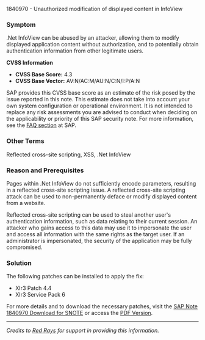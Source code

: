 1840970 - Unauthorized modification of displayed content in InfoView

### Symptom
.Net InfoView can be abused by an attacker, allowing them to modify displayed application content without authorization, and to potentially obtain authentication information from other legitimate users.

**CVSS Information**

- **CVSS Base Score:** 4.3
- **CVSS Base Vector:** AV:N/AC:M/AU:N/C:N/I:P/A:N

SAP provides this CVSS base score as an estimate of the risk posed by the issue reported in this note. This estimate does not take into account your own system configuration or operational environment. It is not intended to replace any risk assessments you are advised to conduct when deciding on the applicability or priority of this SAP security note. For more information, see the [FAQ section](https://service.sap.com/securitynotes/) at SAP.

### Other Terms
Reflected cross-site scripting, XSS, .Net InfoView

### Reason and Prerequisites
Pages within .Net InfoView do not sufficiently encode parameters, resulting in a reflected cross-site scripting issue. A reflected cross-site scripting attack can be used to non-permanently deface or modify displayed content from a website.

Reflected cross-site scripting can be used to steal another user's authentication information, such as data relating to their current session. An attacker who gains access to this data may use it to impersonate the user and access all information with the same rights as the target user. If an administrator is impersonated, the security of the application may be fully compromised.

### Solution
The following patches can be installed to apply the fix:
- XIr3 Patch 4.4
- XIr3 Service Pack 6

For more details and to download the necessary patches, visit the [SAP Note 1840970 Download for SNOTE](https://notesdownloads.sap.com/note/0040000017628312017) or access the [PDF Version](https://me.sap.com/sap/support/sfm/notes/print/0001840970?language=en-US&token=D8A3DCB7FFFD29DC4BA71F4FCAE65E02).

---

*Credits to [Red Rays](https://redrays.io) for support in providing this information.*